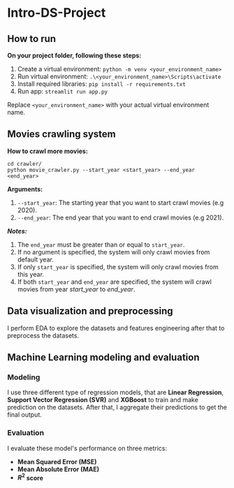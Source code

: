 # Intro-DS-Project

## How to run
**On your project folder, following these steps:**

1. Create a virtual environment: `python -m venv <your_environment_name>`
2. Run virtual environment: `.\<your_environment_name>\Scripts\activate`
3. Install required libraries: `pip install -r requirements.txt`
4. Run app: `streamlit run app.py`

Replace `<your_environment_name>` with your actual virtual environment name.

## Movies crawling system

**How to crawl more movies:**

```
cd crawler/
python movie_crawler.py --start_year <start_year> --end_year <end_year>
```

**Arguments:**

1. `--start_year`: The starting year that you want to start crawl movies (e.g 2020).
2. `--end_year`: The end year that you want to end crawl movies (e.g 2021).

***Notes:*** 
1. The `end_year` must be greater than or equal to `start_year`.
2. If no argument is specified, the system will only crawl movies from default year.
3. If only `start_year` is specified, the system will only crawl movies from this year.
4. If both `start_year` and `end_year` are specified, the system will crawl movies from year *start_year* to *end_year*.

## Data visualization and preprocessing
I perform EDA to explore the datasets and features engineering after that to preprocess the datasets.

## Machine Learning modeling and evaluation

### Modeling
I use three different type of regression models, that are **Linear Regression**, **Support Vector Regression (SVR)** and **XGBoost** to train and make prediction on the datasets. After that, I aggregate their predictions to get the final output.

### Evaluation
I evaluate these model's performance on three metrics:

- **Mean Squared Error (MSE)**
- **Mean Absolute Error (MAE)**
- **$R^2$ score**